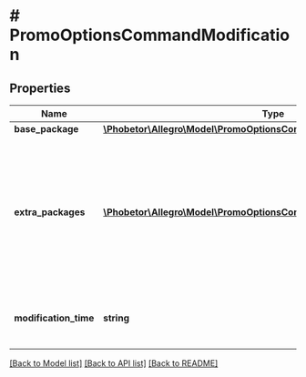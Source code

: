 # # PromoOptionsCommandModification

## Properties

Name | Type | Description | Notes
------------ | ------------- | ------------- | -------------
**base_package** | [**\Phobetor\Allegro\Model\PromoOptionsCommandModificationBasePackage**](PromoOptionsCommandModificationBasePackage.md) |  | [optional]
**extra_packages** | [**\Phobetor\Allegro\Model\PromoOptionsCommandModificationPackage[]**](PromoOptionsCommandModificationPackage.md) | Extra packages to be set on offer. Omitting this parameter will preserve the packages already present. | [optional]
**modification_time** | **string** | Time at which the modification will be applied. | [optional]

[[Back to Model list]](../../README.md#models) [[Back to API list]](../../README.md#endpoints) [[Back to README]](../../README.md)
